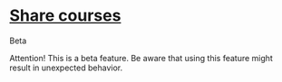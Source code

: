 #  [Share courses](Share+courses.html)

Beta

Attention! This is a beta feature. Be aware that using this feature might
result in unexpected behavior.


